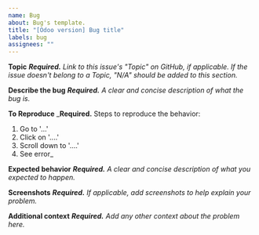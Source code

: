 ```yaml
---
name: Bug
about: Bug's template.
title: "[Odoo version] Bug title"
labels: bug
assignees: ""
---
```


**Topic**
_**Required.** Link to this issue's "Topic" on GitHub, if applicable. If the
issue doesn't belong to a Topic, "N/A" should be added to this section._

**Describe the bug**
_**Required.** A clear and concise description of what the bug is._

**To Reproduce**
_**Required.** Steps to reproduce the behavior:
1. Go to '...'
2. Click on '....'
3. Scroll down to '....'
4. See error_

**Expected behavior**
_**Required.** A clear and concise description of what you expected to happen._

**Screenshots**
_**Required.** If applicable, add screenshots to help explain your problem._

**Additional context**
_**Required.** Add any other context about the problem here._